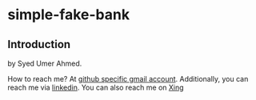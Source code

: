 # simple-fake-bank

## Introduction

by Syed Umer Ahmed. 

How to reach me? At [github specific gmail account](syed.umer.ahmed.code@gmail.com). Additionally, you can reach me via [linkedin](https://www.linkedin.com/in/syed-umer-ahmed-a346a746/).
You can also reach me on [Xing](https://www.xing.com/profile/SyedUmer_Ahmed/cv)



